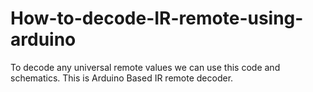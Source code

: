 # How-to-decode-IR-remote-using-arduino
To decode any universal remote values we can use this code and schematics. This is Arduino Based IR remote decoder.
